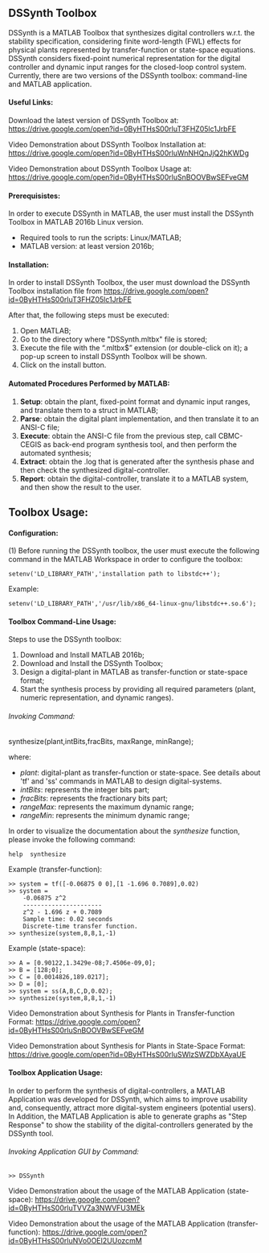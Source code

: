 ## DSSynth Toolbox

DSSynth is a MATLAB Toolbox that synthesizes digital controllers w.r.t. the stability specification, considering finite word-length (FWL) effects for physical plants represented by transfer-function or state-space equations. DSSynth considers fixed-point numerical representation for the digital controller and dynamic input ranges for the closed-loop control system. Currently, there are two versions of the DSSynth toolbox: command-line and MATLAB application.

#### Useful Links:

Download the latest version of DSSynth Toolbox at: https://drive.google.com/open?id=0ByHTHsS00rluT3FHZ05lc1JrbFE

Video Demonstration about DSSynth Toolbox Installation at: https://drive.google.com/open?id=0ByHTHsS00rluWnNHQnJjQ2hKWDg

Video Demonstration about DSSynth Toolbox Usage at: https://drive.google.com/open?id=0ByHTHsS00rluSnBOOVBwSEFveGM

#### Prerequisistes:

In order to execute DSSynth in MATLAB, the user must install the DSSynth Toolbox in MATLAB 2016b Linux version.

* Required tools to run the scripts: Linux/MATLAB;
* MATLAB version: at least version 2016b;

#### Installation:

In order to install DSSynth Toolbox, the user must download the DSSynth Toolbox installation file from https://drive.google.com/open?id=0ByHTHsS00rluT3FHZ05lc1JrbFE

After that, the following steps must be executed:

1. Open MATLAB;
2. Go to the directory where "DSSynth.mltbx" file is stored;
3. Execute the file with the “.mltbx$” extension (or double-click on it); a pop-up screen to install DSSynth Toolbox will be shown.
4. Click on the install button.

#### Automated Procedures Performed by MATLAB:

1. **Setup**: obtain the plant, fixed-point format and dynamic input ranges, and translate them to a struct in MATLAB;
2. **Parse**: obtain the digital plant implementation, and then translate it to an ANSI-C file;
3. **Execute**: obtain the ANSI-C file from the previous step, call CBMC-CEGIS as back-end program synthesis tool, and then perform the automated synthesis;
4. **Extract**: obtain the .log that is generated after the synthesis phase and then check the synthesized digital-controller.
5. **Report**: obtain the digital-controller, translate it to a MATLAB system, and then show the result to the user.

## Toolbox Usage:

#### Configuration:

(1) Before running the DSSynth toolbox, the user must execute the following command in the MATLAB Workspace in order to configure the toolbox:

	setenv('LD_LIBRARY_PATH','installation path to libstdc++');

Example:

	setenv('LD_LIBRARY_PATH','/usr/lib/x86_64-linux-gnu/libstdc++.so.6');

#### Toolbox Command-Line Usage:

Steps to use the DSSynth toolbox:

1) Download and Install MATLAB 2016b;
2) Download and Install the DSSynth Toolbox;
3) Design a digital-plant in MATLAB as transfer-function or state-space format;
4) Start the synthesis process by providing all required parameters (plant, numeric representation, and dynamic ranges).

###### Invoking Command:

synthesize(plant,intBits,fracBits, maxRange, minRange);

where:

- *plant*: digital-plant as transfer-function or state-space. See details about 'tf' and 'ss' commands in MATLAB to design digital-systems.
- *intBits*: represents the integer bits part;
- *fracBits*: represents the fractionary bits part;
- *rangeMax*: represents the maximum dynamic range;
- *rangeMin*: represents the minimum dynamic range;

In order to visualize the documentation about the *synthesize* function, please invoke the following command:

``help  synthesize``

Example (transfer-function):

	>> system = tf([-0.06875 0 0],[1 -1.696 0.7089],0.02)
	>> system =
		-0.06875 z^2
		----------------------
		z^2 - 1.696 z + 0.7089
		Sample time: 0.02 seconds
		Discrete-time transfer function.
	>> synthesize(system,8,8,1,-1)
	
Example (state-space):
	
	>> A = [0.90122,1.3429e-08;7.4506e-09,0];
	>> B = [128;0];
	>> C = [0.0014826,189.0217];
	>> D = [0];
	>> system = ss(A,B,C,D,0.02);
	>> synthesize(system,8,8,1,-1)
	
Video Demonstration about Synthesis for Plants in Transfer-function Format: https://drive.google.com/open?id=0ByHTHsS00rluSnBOOVBwSEFveGM

Video Demonstration about Synthesis for Plants in State-Space Format: https://drive.google.com/open?id=0ByHTHsS00rluSWlzSWZDbXAyaUE

#### Toolbox Application Usage:

In order to perform the synthesis of digital-controllers, a MATLAB Application was developed for DSSynth, which aims to improve usability and, consequently, attract more digital-system engineers (potential users). In Addition, the MATLAB Application is able to generate graphs as "Step Response" to show the stability of the digital-controllers generated by the DSSynth tool.

###### Invoking Application GUI by Command:

	>> DSSynth

Video Demonstration about the usage of the MATLAB Application (state-space): https://drive.google.com/open?id=0ByHTHsS00rluTVVZa3NWVFU3MEk

Video Demonstration about the usage of the MATLAB Application (transfer-function): https://drive.google.com/open?id=0ByHTHsS00rluNVo0OEI2UUozcmM
